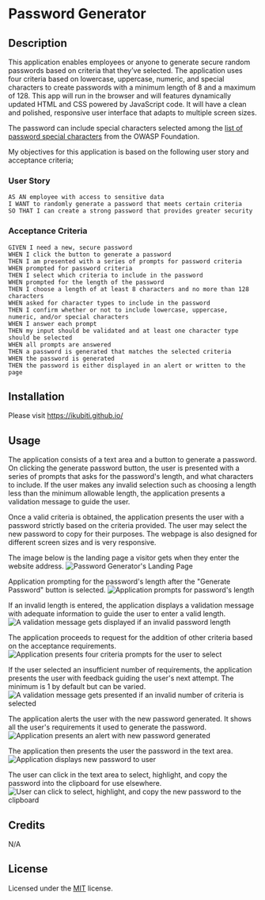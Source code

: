 # Password Generator

## Description

This application enables employees or anyone to generate secure random passwords based on criteria that they’ve selected. The application uses four criteria based on lowercase, uppercase, numeric, and special characters to create passwords with a minimum length of 8 and a maximum of 128. This app will run in the browser and will features dynamically updated HTML and CSS powered by JavaScript code. It will have a clean and polished, responsive user interface that adapts to multiple screen sizes.

The password can include special characters selected among the [list of password special characters](https://www.owasp.org/index.php/Password_special_characters) from the OWASP Foundation.

My objectives for this application is based on the following user story and acceptance criteria;

### User Story

```
AS AN employee with access to sensitive data
I WANT to randomly generate a password that meets certain criteria
SO THAT I can create a strong password that provides greater security
```

### Acceptance Criteria

```
GIVEN I need a new, secure password
WHEN I click the button to generate a password
THEN I am presented with a series of prompts for password criteria
WHEN prompted for password criteria
THEN I select which criteria to include in the password
WHEN prompted for the length of the password
THEN I choose a length of at least 8 characters and no more than 128 characters
WHEN asked for character types to include in the password
THEN I confirm whether or not to include lowercase, uppercase, numeric, and/or special characters
WHEN I answer each prompt
THEN my input should be validated and at least one character type should be selected
WHEN all prompts are answered
THEN a password is generated that matches the selected criteria
WHEN the password is generated
THEN the password is either displayed in an alert or written to the page
```

## Installation

Please visit https://ikubiti.github.io/

## Usage

The application consists of a text area and a button to generate a password. On clicking the generate password button, the user is presented with a series of prompts that asks for the password's length, and what characters to include. If the user makes any invalid selection such as choosing a length less than the minimum allowable length, the application presents a validation message to guide the user. 

Once a valid criteria is obtained, the application presents the user with a password strictly based on the criteria provided. The user may select the new password to copy for their purposes. The webpage is also designed for different screen sizes and is very responsive. 

The image below is the landing page a visitor gets when they enter the website address. ![Password Generator's Landing Page](./assets/images/landing-page.jpg)

Application prompting for the password's length after the "Generate Password" button is selected. ![Application prompts for password's length](./assets/images/length-prompt.jpg)

If an invalid length is entered, the application displays a validation message with adequate information to guide the user to enter a valid length. ![A validation message gets displayed if an invalid password length](./assets/images/length-validation.jpg)

The application proceeds to request for the addition of other criteria based on the acceptance requirements. ![Application presents four criteria prompts for the user to select](./assets/images/criteria-prompt.jpg)

If the user selected an insufficient number of requirements, the application presents the user with feedback guiding the user's next attempt. The minimum is 1 by default but can be varied. ![A validation message gets presented if an invalid number of criteria is selected](./assets/images/criteria-validation.jpg)

The application alerts the user with the new password generated. It shows all the user's requirements it used to generate the password. ![Application presents an alert with new password generated](./assets/images/password-alert.jpg)

The application then presents the user the password in the text area. ![Application displays new password to user](./assets/images/password-display.jpg)

The user can click in the text area to select, highlight, and copy the password into the clipboard for use elsewhere. ![User can click to select, highlight, and copy the new password to the clipboard](./assets/images/select-password-copy.jpg)


## Credits

N/A

## License

Licensed under the [MIT](LICENSE.txt) license.